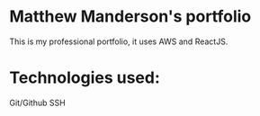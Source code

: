 # Matthew Manderson's portfolio

This is my professional portfolio, it uses AWS and ReactJS.

# Technologies used:

Git/Github
SSH

